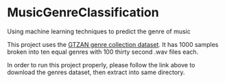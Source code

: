 # MusicGenreClassification
Using machine learning techniques to predict the genre of music

This project uses the [GTZAN genre collection dataset](http://marsyas.info/downloads/datasets.html). It has 1000 samples broken into ten equal genres with 100 thirty second .wav files each. 

In order to run this project properly, please follow the link above to download the genres dataset, then extract into same directory.
